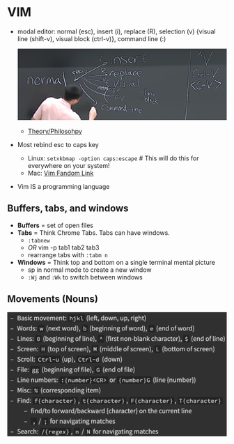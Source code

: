 # VIM

- modal editor: normal (esc), insert (i), replace (R), selection (v) {visual line (shift-v), visual block (ctrl-v)}, command line (:)

  ![Vim_Outline](vim_outline.png)

  - [Theory/Philosohpy](https://missing.csail.mit.edu/2020/editors/)

- Most rebind esc to caps key
  - Linux: `setxkbmap -option caps:escape` # This will do this for everywhere on your system!
  - Mac: [Vim Fandom Link](vim.fandom.com/wiki/Maps_caps_lock_to_escape_in_macOS)
- Vim IS a programming language

## Buffers, tabs, and windows

- **Buffers** = set of open files
- **Tabs** = Think Chrome Tabs. Tabs can have windows.
  - `:tabnew`
  - *OR* vim -p tab1 tab2 tab3
  - rearrange tabs with `:tabm n`
- **Windows** = Think top and bottom on a single terminal mental picture
	- sp in normal mode to create a new window
	- `:Wj` and `:Wk` to switch between windows

## Movements (Nouns)

![mvmt_nouns](mvmt_nouns.png)
